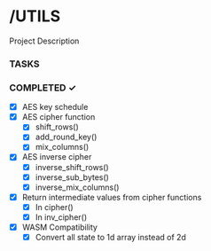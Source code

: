 # /UTILS

Project Description

### TASKS

### COMPLETED ✓

- [x] AES key schedule
- [x] AES cipher function
  - [x] shift_rows()
  - [x] add_round_key()
  - [x] mix_columns()
- [x] AES inverse cipher
  - [x] inverse_shift_rows()
  - [x] inverse_sub_bytes()
  - [x] inverse_mix_columns()
- [x] Return intermediate values from cipher functions
  - [x] In cipher()
  - [x] In inv_cipher()
- [x] WASM Compatibility
  - [x] Convert all state to 1d array instead of 2d
